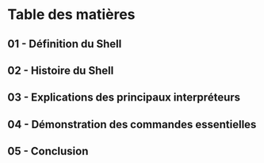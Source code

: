 # Table des matières

## 01 - Définition du Shell

## 02 - Histoire du Shell

## 03 - Explications des principaux interpréteurs

## 04 - Démonstration des commandes essentielles

## 05 - Conclusion
